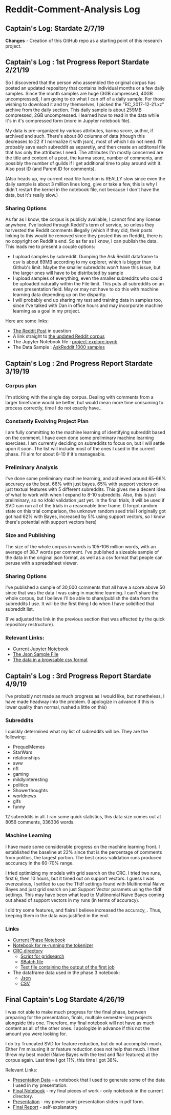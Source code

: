 # Reddit-Comment-Analysis Log
## Captain's Log: Stardate 2/7/19
__Changes__ -
Creation of this GitHub repo as a starting point of this research project.

## Captain's Log : 1st Progress Report Stardate 2/21/19

So I discovered that the person who assembled the original corpus has posted an updated repository that contains individual months or a few daily samples. Since the month samples are huge (3GB compressed, 40GB uncompressed), I am going to do what I can off of a daily sample. For those wishing to download it and try themselves, I picked the "RC_2017-12-21.xz" archive from the daily section. This daily sample is about 259MB compressed, 2GB uncompressed. I learned how to read in the data while it's in it's compressed form (more in Jupyter notebook file).

My data is pre-organized by various attributes, karma score, author, if archived and such. There's about 80 columns of data (though this decreases to 22 if I normalize it with json), most of which I do not need. I'll probably save each subreddit as separetly, and then create an additonal file that has only the attributes I need. The attributes I'm mostly concerned are the title and content of a post, the karma score, number of comments, and possibly the number of guilds if I get additional time to play around with it. Also post ID (and Parent ID for comments).

(Also heads up, my current read file function is REALLY slow since even the daily sample is about 3 million lines long, give or take a few, this is why I didn't restart the kernel in the notebook file, not because I don't have the data, but it's really slow.)

### Sharing Options

As far as I know, tbe corpus is publicly available, I cannot find any license anywhere. I've looked through Reddit's term of service, so unless they harvested the Reddit comments illegally (which if they did, their posts linking to this would be removed since they posted this on Reddit), there is no copyright on Reddit's end. So as far as I know, I can publish the data. This leads me to present a couple options:

* I upload samples by subreddit. Dumping the Ask Reddit dataframe to csv is about 69MB according to my explorer, which is bigger than Github's limit. Maybe the smaller subreddits won't have this issue, but the larger ones will have to be distributed by sample
* I upload samples of everything, even the smaller subreddits who could be uploaded naturally within the File limit. This puts all subreddits on an even presentation field. May or may not have to do this with machine learning data depending up on the disparity.
* I will probably end up sharing my test and training data in samples too, since I've talked with Dan in office hours and may incorporate machine learning as a goal in my project.

Here are some links:  

* [The Reddit Post](https://www.reddit.com/r/datasets/comments/8aen5g/update_for_the_reddit_corpus/) in question
* A link straight to [the updated Reddit corpus](https://files.pushshift.io/reddit/)
* The Jupyter Notebook file : [project-explore.ipynb](legacy_notebooks/project-explore.ipynb)
* The Data Sample : [AskReddit 1000 samples](data_samples/AskReddit1000samples.csv)

## Captain's Log : 2nd Progress Report Stardate 3/19/19

### Corpus plan
I'm sticking with the single day corpus. Dealing with comments from a larger timeframe would be better, but would mean more time consuming to process correctly, time I do not exactly have..

### Constantly Evolving Project Plan
I am fully committing to the machine learning of identifying subreddit based on the comment. I have even done some preliminary machine learning exercises. I am currently deciding on subreddits to focus on, but I will settle upon it soon. The list will include most of the ones I used in the current phase. I'll aim for about 8-10 if it's manageable.

### Preliminary Analysis
I've done some preliminary machine learning, and achieved around 65-66% accuracy as the best. 66% with just bayes. 65% with support vectors on just textual features with 5 different subreddits. This gives me a decent idea of what to work with when I expand to 8-10 subreddits. Also, this is just preliminary, so no kfold validation just yet. In the final trials, it will be used if SVD can run all of the trials in a reasonable time frame. (I forgot random state on this trial comparison, the unknown random seed trial I originally got got had 62% with Bayes, increased by 5% using support vectors, so I know there's potential with support vectors here)

### Size and Publishing
The size of the whole corpus in words is 105-106 million words, with an average of 38.7 words per comment. I've published a sizeable sample of the data in the original json format, as well as a csv format that people can peruse with a spreadsheet viewer.

### Sharing Options
I've published a sample of 30,000 comments that all have a score above 50 since that was the data I was using in machine learning. I can't share the whole corpus, but I believe I'll be able to share/publish the data from the subreddits I use. It will be the first thing I do when I have solidified that subreddit list.

(I've adjusted the link in the previous section that was affected by the quick repository restructure).
### Relevant Links:

* [Current Jupyter Notebook](legacy_notebooks/phase2_exploration.ipynb)
* [The Json Sample File](data_samples/30000Above50Samples.json)
* [The data in a browsable csv format](data_samples/30000Above50Samples.csv)

## Captain's Log : 3rd Progress Report Stardate 4/9/19

I've probably not made as much progress as I would like, but nonetheless, I have made headway into the problem. (I apologize in advance if this is lower quality than normal, rushed a little on this)

### Subreddits

I quickly determined what my list of subreddits will be. They are the following:

* PrequelMemes
* StarWars
* relationships 
* aww 
* nfl 
* gaming
* mildlyinteresting
* politics
* Showerthoughts
* worldnews
* gifs
* funny

12 subreddits in all. I ran some quick statistics, this data size comes out at 8056 comments, 336306 words. 

### Machine Learning

I have made some considerable progress on the machine learning front. I established the baseline at 22% since that is the percentage of comments from politics, the largest portion. The best cross-validation runs produced acccuracy in the 60-70% range.

I tried optimizing my models with grid search on the CRC. I tried two runs, first 6, then 10 hours, but it timed out on support vectors. I guess I was overzealous, I settled to use the Tfidf settings found with Multinomial Naive Bayes and just grid search on just Support Vector paramets using the tfidf settings. This may have been what lead to Multinomial Naive Bayes coming out ahead of support vectors in my runs (in terms of accuracy).

I did try some features, and flairs I believe increased the accuracy, . Thus, keeping them in the data was justified in the end.

### Links
* [Current Phase Notebook](legacy_notebooks/phase3progress.ipynb)
* [Notebook for re-running the tokenizer](legacy_notebooks/nltktokenizing.ipynb)
* [CRC directory](CRC)
    * [Script for gridsearch](CRC/redditgrid.py) 
    * [SBatch file](CRC/redditgrid.sh)
    * [Text file containing the output of the first job](CRC/multibest.txt)
* The dataframe data used in the phase 3 notebook:
    * [Json](data_samples/above50t.json)
    * [CSV](data_samples/above50t.csv)

## Final Captain's Log Stardate 4/26/19

I was not able to make much progress for the final phase, between preparing for the presentation, finals, multiple semester-long projects alongside this one. Therefore, my final notebook will not have as much content as all of the other ones. I apologize in advance if this not the amount you were looking for.

I do try Truncated SVD for feature reduction, but do not accomplish much. Either I'm misusing it or feature reduction does not help that much. I then threw my best model (Naive Bayes with the text and flair features) at the corpus again. Last time I got 11%, this time I got 38%.

Relevant Links:

* [Presentation Data](legacy_notebooks/presentationdata.ipynb) - a notebook that I used to generate some of the data I used in my presentation.
* [Final Notebook](current_phase/final_notebook.ipynb) - my final pieces of work - only notebook in the current directory.
* [Presentation](Presentation.pdf) - my power point presentation slides in pdf form.
* [Final Report](final_report.md) - self-explanatory